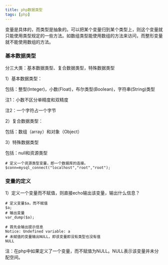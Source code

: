 ```yaml
---
title: php数据类型
tags: [php]
---
```


变量是具体的，而类型是抽象的。可以把某个变量归到某个类型上，则这个变量就只能使用类型规定的一些方法。如数组类型能使用数组的方法来访问，而整形变量就不能使用数组的方法。

### 基本数据类型

分三大类：基本数据类型、复合数据类型，特殊数据类型

1）基本数据类型：

包括：整型(Integer)，小数(Float)，布尔类型(Boolean)，字符串(String)类型

注1：小数不区分单精度和双精度

注2：一个字符占一个字节

2）复合数据类型：

包括：数组（array）和对象（Object）

3）特殊数据类型

包括：null和资源类型

```
# 定义一个资源类型变量，即一个数据库的连接。
$conn=mysql_connect("localhost","root","root");
```

### 变量的定义

1）定义一个变量而不赋值，则直接echo输出该变量，输出什么信息？

```
# 定义变量$a，而不赋值
$a;
# 输出变量
var_dump($a);
```

```
# 首先会输出提示信息
Notice: Undefined variable: a 
# 未赋值的变量输出NULL，即该变量即没有类型也没有值
NULL
```

注：在php中如果定义了一个变量，而不赋值为NULL。NULL表示该变量并未分配空间。